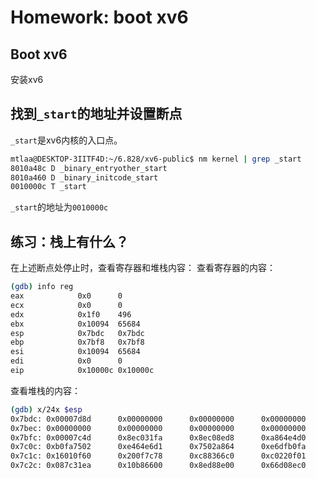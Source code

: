 # Homework: boot xv6
## Boot xv6
安装xv6

## 找到`_start`的地址并设置断点
`_start`是xv6内核的入口点。
```bash
mtlaa@DESKTOP-3IITF4D:~/6.828/xv6-public$ nm kernel | grep _start
8010a48c D _binary_entryother_start
8010a460 D _binary_initcode_start
0010000c T _start
```
`_start`的地址为`0010000c`

## 练习：栈上有什么？
在上述断点处停止时，查看寄存器和堆栈内容：
查看寄存器的内容：
```bash
(gdb) info reg
eax            0x0      0
ecx            0x0      0
edx            0x1f0    496
ebx            0x10094  65684
esp            0x7bdc   0x7bdc
ebp            0x7bf8   0x7bf8
esi            0x10094  65684
edi            0x0      0
eip            0x10000c 0x10000c
```

查看堆栈的内容：
```bash
(gdb) x/24x $esp
0x7bdc: 0x00007d8d      0x00000000      0x00000000      0x00000000
0x7bec: 0x00000000      0x00000000      0x00000000      0x00000000
0x7bfc: 0x00007c4d      0x8ec031fa      0x8ec08ed8      0xa864e4d0
0x7c0c: 0xb0fa7502      0xe464e6d1      0x7502a864      0xe6dfb0fa
0x7c1c: 0x16010f60      0x200f7c78      0xc88366c0      0xc0220f01
0x7c2c: 0x087c31ea      0x10b86600      0x8ed88e00      0x66d08ec0
```


